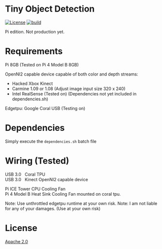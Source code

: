# Tiny Object Detection
[![License](https://img.shields.io/badge/License-Apache_2.0-blue.svg)](https://opensource.org/licenses/Apache-2.0)
[![build](https://github.com/littleTitan/tiny-object-detection/actions/workflows/rust.yml/badge.svg)](https://github.com/littleTitan/tiny-object-detection/actions/workflows/rust.yml)

Pi edition. Not production yet.

# Requirements
Pi 8GB (Tested on Pi 4 Model B 8GB)

OpenNI2 capable device capable of both color and depth streams:
 + Hacked Xbox Kinect
 + Carmine 1.09 or 1.08 (Adjust image input size 320 x 240)
 + Intel RealSense (Tested on) (Dependencies not yet included in dependencies.sh)

Edgetpu: Google Coral USB (Testing on)

# Dependencies
Simply execute the `dependencies.sh` batch file

# Wiring (Tested)
USB 3.0 &nbsp; Coral TPU <br/>
USB 3.0 &nbsp; Kinect OpenNI2 capable device

Pi ICE Tower CPU Cooling Fan <br/>
Pi 4 Model B Heat Sink Cooling Fan mounted on coral tpu. 

Note: Use unthrottled edgetpu runtime at your own risk.
Note: I am not liable for any of your damages. (Use at your own risk)

# License
[Apache 2.0](LICENSE.md)
